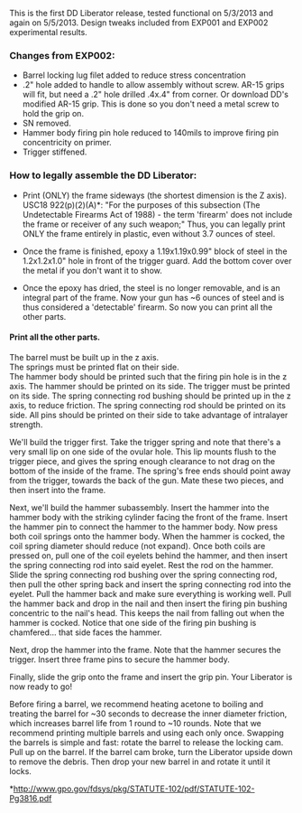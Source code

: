 This is the first DD Liberator release, tested functional on 5/3/2013 and again on 5/5/2013.  Design tweaks included from EXP001 and EXP002 experimental results.

### Changes from EXP002:
* Barrel locking lug filet added to reduce stress concentration
* .2" hole added to handle to allow assembly without screw.  AR-15 grips will fit, but need a .2" hole drilled .4x.4" from corner.  Or download DD's modified AR-15 grip.  This is done so you don't need a metal screw to hold the grip on.
* SN removed.
* Hammer body firing pin hole reduced to 140mils to improve firing pin concentricity on primer.
* Trigger stiffened.

### How to legally assemble the DD Liberator:
* Print (ONLY) the frame sideways (the shortest dimension is the Z axis).  USC18 922(p)(2)(A)*: "For the purposes of this subsection (The Undetectable Firearms Act of 1988) - the term 'firearm' does not include the frame or receiver of any such weapon;"
Thus, you can legally print ONLY the frame entirely in plastic, even without 3.7 ounces of steel.  

* Once the frame is finished, epoxy a 1.19x1.19x0.99" block of steel in the 1.2x1.2x1.0" hole in front of the trigger guard.  Add the bottom cover over the metal if you don't want it to show.

* Once the epoxy has dried, the steel is no longer removable, and is an integral part of the frame.  Now your gun has ~6 ounces of steel and is thus considered a 'detectable' firearm.  So now you can print all the other parts.

#### Print all the other parts.  
The barrel must be built up in the z axis.  
The springs must be printed flat on their side.  
The hammer body should be printed such that the firing pin hole is in the z axis.
The hammer should be printed on its side.
The trigger must be printed on its side.
The spring connecting rod bushing should be printed up in the z axis, to reduce friction.
The spring connecting rod should be printed on its side.
All pins should be printed on their side to take advantage of intralayer strength.


We'll build the trigger first.  Take the trigger spring and note that there's a very small lip on one side of the ovular hole.  This lip mounts flush to the trigger piece, and gives the spring enough clearance to not drag on the bottom of the inside of the frame.  The spring's free ends should point away from the trigger, towards the back of the gun.  Mate these two pieces, and then insert into the frame.

Next, we'll build the hammer subassembly.  Insert the hammer into the hammer body with the striking cylinder facing the front of the frame.  Insert the hammer pin to connect the hammer to the hammer body.  Now press both coil springs onto the hammer body.  When the hammer is cocked, the coil spring diameter should reduce (not expand).  Once both coils are pressed on, pull one of the coil eyelets behind the hammer, and then insert the spring connecting rod into said eyelet.  Rest the rod on the hammer.  Slide the spring connecting rod bushing over the spring connecting rod, then pull the other spring back and insert the spring connecting rod into the eyelet.  Pull the hammer back and make sure everything is working well.  Pull the hammer back and drop in the nail and then insert the firing pin bushing concentric to the nail's head.  This keeps the nail from falling out when the hammer is cocked.  Notice that one side of the firing pin bushing is chamfered... that side faces the hammer.

Next, drop the hammer into the frame.  Note that the hammer secures the trigger.  Insert three frame pins to secure the hammer body.

Finally, slide the grip onto the frame and insert the grip pin.  Your Liberator is now ready to go!

Before firing a barrel, we recommend heating acetone to boiling and treating the barrel for ~30 seconds to decrease the inner diameter friction, which increases barrel life from 1 round to ~10 rounds.  Note that we recommend printing multiple barrels and using each only once.  Swapping the barrels is simple and fast: rotate the barrel to release the locking cam.  Pull up on the barrel.  If the barrel cam broke, turn the Liberator upside down to remove the debris.  Then drop your new barrel in and rotate it until it locks.   


*http://www.gpo.gov/fdsys/pkg/STATUTE-102/pdf/STATUTE-102-Pg3816.pdf
